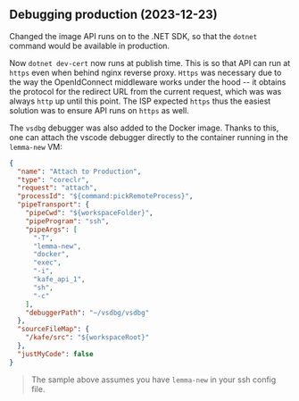 ## Debugging production (2023-12-23)

Changed the image API runs on to the .NET SDK, so that the `dotnet` command would be available in production.

Now `dotnet dev-cert` now runs at publish time.
This is so that API can run at `https` even when behind nginx reverse proxy.
`Https` was necessary due to the way the OpenIdConnect middleware works under the hood -- it obtains the protocol for the redirect URL from the current request, which was was always `http` up until this point.
The ISP expected `https` thus the easiest solution was to ensure API runs on `https` as well.

The `vsdbg` debugger was also added to the Docker image.
Thanks to this, one can attach the vscode debugger directly to the container running in the `lemma-new` VM:

```json
{
  "name": "Attach to Production",
  "type": "coreclr",
  "request": "attach",
  "processId": "${command:pickRemoteProcess}",
  "pipeTransport": {
    "pipeCwd": "${workspaceFolder}",
    "pipeProgram": "ssh",
    "pipeArgs": [
      "-T",
      "lemma-new",
      "docker",
      "exec",
      "-i",
      "kafe_api_1",
      "sh",
      "-c"
    ],
    "debuggerPath": "~/vsdbg/vsdbg"
  },
  "sourceFileMap": {
    "/kafe/src": "${workspaceRoot}"
  },
  "justMyCode": false
}
```

> The sample above assumes you have `lemma-new` in your ssh config file.
